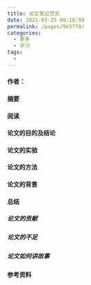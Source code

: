 ```yaml
---
title: 论文笔记范文
date: 2021-03-25 00:18:59
permalink: /pages/9e57f8/
categories:
  - 更多
  - 学习
tags:
  - 
---
```

#### 作者：

#### 摘要

#### 阅读

#### 论文的目的及结论

#### 论文的实验

#### 论文的方法

#### 论文的背景

#### 总结

##### 论文的贡献

##### 论文的不足

##### 论文如何讲故事

#### 参考资料